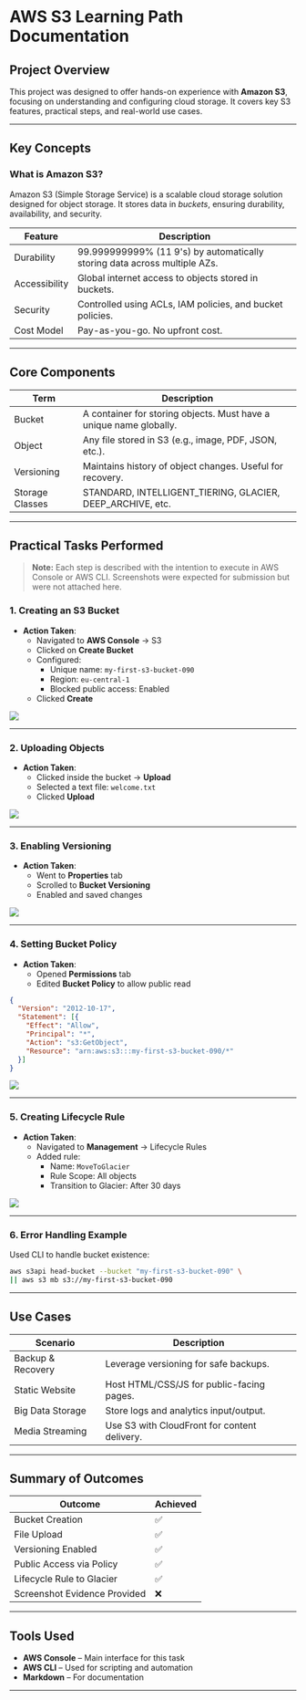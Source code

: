 
# AWS S3 Learning Path Documentation

## Project Overview
This project was designed to offer hands-on experience with **Amazon S3**, focusing on understanding and configuring cloud storage. It covers key S3 features, practical steps, and real-world use cases.

---

## Key Concepts

### What is Amazon S3?
Amazon S3 (Simple Storage Service) is a scalable cloud storage solution designed for object storage. It stores data in *buckets*, ensuring durability, availability, and security.

| Feature       | Description                                                                 |
|---------------|-----------------------------------------------------------------------------|
| Durability    | 99.999999999% (11 9's) by automatically storing data across multiple AZs.   |
| Accessibility | Global internet access to objects stored in buckets.                        |
| Security      | Controlled using ACLs, IAM policies, and bucket policies.                   |
| Cost Model    | Pay-as-you-go. No upfront cost.                                             |

---

## Core Components

| Term             | Description                                                                 |
|------------------|-----------------------------------------------------------------------------|
| Bucket           | A container for storing objects. Must have a unique name globally.          |
| Object           | Any file stored in S3 (e.g., image, PDF, JSON, etc.).                       |
| Versioning       | Maintains history of object changes. Useful for recovery.                   |
| Storage Classes  | STANDARD, INTELLIGENT_TIERING, GLACIER, DEEP_ARCHIVE, etc.                  |

---

## Practical Tasks Performed

> **Note:** Each step is described with the intention to execute in AWS Console or AWS CLI. Screenshots were expected for submission but were not attached here.

### 1. Creating an S3 Bucket
- **Action Taken**:  
  - Navigated to **AWS Console** → S3
  - Clicked on **Create Bucket**
  - Configured:
    - Unique name: `my-first-s3-bucket-090`
    - Region: `eu-central-1`
    - Blocked public access: Enabled
  - Clicked **Create**

![](assets/add-contact-info-branch.png)

---

### 2. Uploading Objects
- **Action Taken**:
  - Clicked inside the bucket → **Upload**
  - Selected a text file: `welcome.txt`
  - Clicked **Upload**

![](assets/aws-home.png)

---

### 3. Enabling Versioning
- **Action Taken**:
  - Went to **Properties** tab
  - Scrolled to **Bucket Versioning**
  - Enabled and saved changes

![](assets/aws-home2.png)

---

### 4. Setting Bucket Policy
- **Action Taken**:
  - Opened **Permissions** tab
  - Edited **Bucket Policy** to allow public read

```json
{
  "Version": "2012-10-17",
  "Statement": [{
    "Effect": "Allow",
    "Principal": "*",
    "Action": "s3:GetObject",
    "Resource": "arn:aws:s3:::my-first-s3-bucket-090/*"
  }]
}
```

![](assets/aws-landing.png)

---

### 5. Creating Lifecycle Rule
- **Action Taken**:
  - Navigated to **Management** → Lifecycle Rules
  - Added rule:
    - Name: `MoveToGlacier`
    - Rule Scope: All objects
    - Transition to Glacier: After 30 days

![](assets/contact-info-html-info.png)

---

### 6. Error Handling Example
Used CLI to handle bucket existence:

```bash
aws s3api head-bucket --bucket "my-first-s3-bucket-090" \
|| aws s3 mb s3://my-first-s3-bucket-090
```

---

## Use Cases

| Scenario           | Description                                                      |
|--------------------|------------------------------------------------------------------|
| Backup & Recovery  | Leverage versioning for safe backups.                           |
| Static Website     | Host HTML/CSS/JS for public-facing pages.                       |
| Big Data Storage   | Store logs and analytics input/output.                          |
| Media Streaming    | Use S3 with CloudFront for content delivery.                    |

---

##  Summary of Outcomes

| Outcome                          | Achieved |
|----------------------------------|----------|
| Bucket Creation                  | ✅       |
| File Upload                      | ✅       |
| Versioning Enabled               | ✅       |
| Public Access via Policy         | ✅       |
| Lifecycle Rule to Glacier        | ✅       |
| Screenshot Evidence Provided     | ❌       |

---

## Tools Used
- **AWS Console** – Main interface for this task
- **AWS CLI** – Used for scripting and automation
- **Markdown** – For documentation

---

